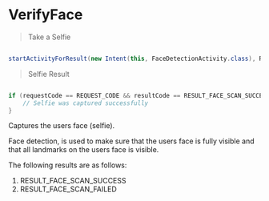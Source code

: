 # VerifyFace

> Take a Selfie

```kotlin
```

```java
startActivityForResult(new Intent(this, FaceDetectionActivity.class), REQUEST_CODE);
```

> Selfie Result

```kotlin
```

```java
if (requestCode == REQUEST_CODE && resultCode == RESULT_FACE_SCAN_SUCCESS) {
	// Selfie was captured successfully
}
```

Captures the users face (selfie).

Face detection, is used to make sure that the users face is fully visible and that all landmarks on the users face is visible.

The following results are as follows:

1. RESULT_FACE_SCAN_SUCCESS
2. RESULT_FACE_SCAN_FAILED